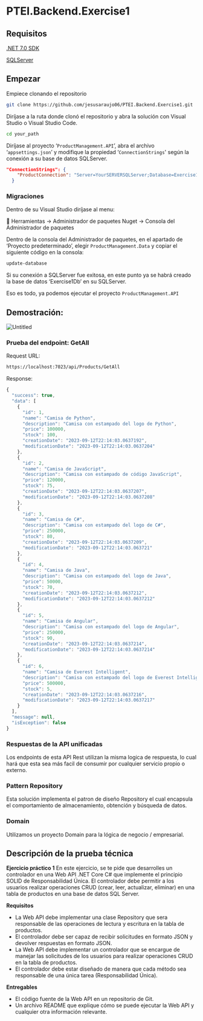 # **PTEI.Backend.Exercise1**

## Requisitos

[.NET 7.0 SDK](https://dotnet.microsoft.com/download/dotnet/7.0)

[SQLServer](https://www.microsoft.com/es-es/sql-server/sql-server-downloads)

## Empezar

Empiece clonando el repositorio

```bash
git clone https://github.com/jesusaraujo06/PTEI.Backend.Exercise1.git
```

Diríjase a la ruta donde clonó el repositorio y abra la solución con Visual Studio o Visual Studio Code.

```bash
cd your_path
```

Diríjase al proyecto ‘`ProductManagement.API`’, abra el archivo ‘`appsettings.json`’ y modifique la propiedad ‘`ConnectionStrings`' según la conexión a su base de datos SQLServer.

```json
"ConnectionStrings": {
    "ProductConnection": "Server=YourSERVERSQLServer;Database=Exercise1Db;User Id=root;Password=root123; Integrated Security=True; TrustServerCertificate=True;"
  }
```

### Migraciones

Dentro de su Visual Studio diríjase al menu: 

<aside>
🔗 Herramientas → Administrador de paquetes Nuget → Consola del Administrador de paquetes

</aside>


Dentro de la consola del Administrador de paquetes, en el apartado de ‘Proyecto predeterminado’, elegir `ProductManagement.Data` y copiar el siguiente código en la consola:

```bash
update-database
```

Si su conexión a SQLServer fue exitosa, en este punto ya se habrá creado la base de datos ‘Exercise1Db’ en su SQLServer.

Eso es todo, ya podemos ejecutar el proyecto `ProductManagement.API`

## Demostración:

![Untitled](https://github.com/jesusaraujo06/PTEI.Backend.Exercise1/assets/72844628/0ef15222-93e3-4744-809f-b94ca0d7687b)


### Prueba del endpoint: GetAll

Request URL:

```bash
https://localhost:7023/api/Products/GetAll
```

Response:

```jsx
{
  "success": true,
  "data": [
    {
      "id": 1,
      "name": "Camisa de Python",
      "description": "Camisa con estampado del logo de Python",
      "price": 100000,
      "stock": 100,
      "creationDate": "2023-09-12T22:14:03.0637192",
      "modificationDate": "2023-09-12T22:14:03.0637204"
    },
    {
      "id": 2,
      "name": "Camisa de JavaScript",
      "description": "Camisa con estampado de código JavaScript",
      "price": 120000,
      "stock": 75,
      "creationDate": "2023-09-12T22:14:03.0637207",
      "modificationDate": "2023-09-12T22:14:03.0637208"
    },
    {
      "id": 3,
      "name": "Camisa de C#",
      "description": "Camisa con estampado del logo de C#",
      "price": 250000,
      "stock": 80,
      "creationDate": "2023-09-12T22:14:03.0637209",
      "modificationDate": "2023-09-12T22:14:03.063721"
    },
    {
      "id": 4,
      "name": "Camisa de Java",
      "description": "Camisa con estampado del logo de Java",
      "price": 50000,
      "stock": 70,
      "creationDate": "2023-09-12T22:14:03.0637212",
      "modificationDate": "2023-09-12T22:14:03.0637212"
    },
    {
      "id": 5,
      "name": "Camisa de Angular",
      "description": "Camisa con estampado del logo de Angular",
      "price": 250000,
      "stock": 90,
      "creationDate": "2023-09-12T22:14:03.0637214",
      "modificationDate": "2023-09-12T22:14:03.0637214"
    },
    {
      "id": 6,
      "name": "Camisa de Everest Intelligent",
      "description": "Camisa con estampado del logo de Everest Intelligent",
      "price": 500000,
      "stock": 5,
      "creationDate": "2023-09-12T22:14:03.0637216",
      "modificationDate": "2023-09-12T22:14:03.0637217"
    }
  ],
  "message": null,
  "isException": false
}
```

### Respuestas de la API unificadas

Los endpoints de esta API Rest utilizan la misma logica de respuesta, lo cual hará que esta sea más facil de consumir por cualquier servicio propio o externo.

### Pattern Repository

Esta solución implementa el patron de diseño Repository el cual encapsula el comportamiento de almacenamiento, obtención y búsqueda de datos.

### Domain

Utilizamos un proyecto Domain para la lógica de negocio / empresarial.

## **Descripción de la prueba técnica**

**Ejercicio práctico 1**
En este ejercicio, se te pide que desarrolles un controlador en una Web API .NET Core C# que
implemente el principio SOLID de Responsabilidad Única. El controlador debe permitir a los
usuarios realizar operaciones CRUD (crear, leer, actualizar, eliminar) en una tabla de productos en una base de datos SQL Server.

**Requisitos**

- La Web API debe implementar una clase Repository que sera responsable de las operaciones de lectura y escritura en la tabla de productos.
- El controlador debe ser capaz de recibir solicitudes en formato JSON y devolver respuestas en formato JSON.
- La Web API debe implementar un controlador que se encargue de manejar las solicitudes de los usuarios para realizar operaciones CRUD en la tabla de productos.
- El controlador debe estar diseñado de manera que cada método sea responsable de una única tarea (Responsabilidad Única).

**Entregables**

- El código fuente de la Web API en un repositorio de Git.
- Un archivo README que explique cómo se puede ejecutar la Web API y cualquier otra información relevante.
